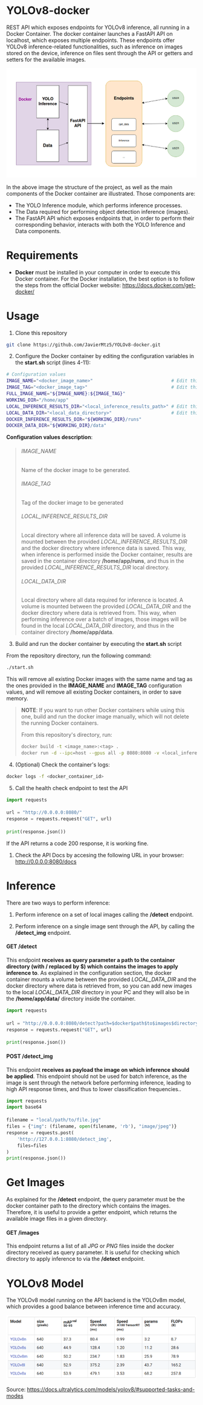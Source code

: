 # YOLOv8-docker

REST API which exposes endpoints for YOLOv8 inference, all running in a Docker Container. The docker container launches a FastAPI API on localhost, which exposes multiple endpoints. These endpoints offer YOLOv8 inference-related functionalities, such as inference on images stored on the device, inference on files sent through the API or getters and setters for the available images.

![alt text](assets/project_structure.png "YOLOv8 API for Inference with Docker")

In the above image the structure of the project, as well as the main components of the Docker container are illustrated. Those components are:

- The YOLO Inference module, which performs inference processes.
- The Data required for performing object detection inference (images).
- The FastAPI API which exposes endpoints that, in order to perform their corresponding behavior, interacts with both the YOLO Inference and Data components.

# Requirements

- **Docker** must be installed in your computer in order to execute this Docker container. For the Docker installation, the best option is to follow the steps from the official Docker website: https://docs.docker.com/get-docker/

# Usage

1. Clone this repository

```bash
git clone https://github.com/JavierMtz5/YOLOv8-docker.git
```

2. Configure the Docker container by editing the configuration variables in the **start.sh** script (lines 4-11):

```bash
# Configuration values
IMAGE_NAME="<docker_image_name>"                             # Edit this value
IMAGE_TAG="<docker_image_tag>"                               # Edit this value
FULL_IMAGE_NAME="${IMAGE_NAME}:${IMAGE_TAG}"
WORKING_DIR="/home/app"
LOCAL_INFERENCE_RESULTS_DIR="<local_inference_results_path>" # Edit this value
LOCAL_DATA_DIR="<local_data_directory>"                      # Edit this value
DOCKER_INFERENCE_RESULTS_DIR="${WORKING_DIR}/runs"
DOCKER_DATA_DIR="${WORKING_DIR}/data"
```

**Configuration values description**:

>
> ###### *IMAGE_NAME*
> 
> Name of the docker image to be generated.
> 
> ###### *IMAGE_TAG*
> 
> Tag of the docker image to be generated
> 
> ###### *LOCAL_INFERENCE_RESULTS_DIR*
> 
> Local directory where all inference data will be saved. A volume is mounted between the provided *LOCAL_INFERENCE_RESULTS_DIR* and the docker directory where inference data is saved. This way, when inference is performed inside the Docker container, results are saved in the container directory **/home/app/runs**, and thus in the provided *LOCAL_INFERENCE_RESULTS_DIR* local directory.
> 
> ###### *LOCAL_DATA_DIR*
> 
> Local directory where all data required for inference is located. A volume is mounted between the provided *LOCAL_DATA_DIR* and the docker directory where data is retrieved from. This way, when performing inference over a batch of images, those images will be found in the local *LOCAL_DATA_DIR* directory, and thus in the container directory **/home/app/data**.

3. Build and run the docker container by executing the **start.sh** script

From the repository directory, run the following command:

```bash
./start.sh
```

This will remove all existing Docker images with the same name and tag as the ones provided in the **IMAGE_NAME** and **IMAGE_TAG** configuration values, and will remove all existing Docker containers, in order to save memory.

> **NOTE**: If you want to run other Docker containers while using this one, build and run the docker image manually, which will not delete the running Docker containers.
>
> From this repository's directory, run:
>
> ```bash
> docker build -t <image_name>:<tag> .
> docker run -d --ipc=host --gpus all -p 8080:8080 -v <local_inference_results_dir>:/home/app/runs -v <local_data_dir>:/home/app/data <image_name>:<tag>
> ```

4. (Optional) Check the container's logs:

```bash
docker logs -f <docker_container_id>
```

5. Call the health check endpoint to test the API

```python
import requests

url = "http://0.0.0.0:8080/"
response = requests.request("GET", url)

print(response.json())
```

If the API returns a code 200 response, it is working fine.

1. Check the API Docs by accesing the following URL in your browser: http://0.0.0.0:8080/docs

# Inference

There are two ways to perform inference:

1. Perform inference on a set of local images calling the **/detect** endpoint. 
   
2. Perform inference on a single image sent through the API, by calling the **/detect_img** endpoint.

#### GET /detect

This endpoint **receives as query parameter a path to the container directory (with / replaced by $) which contains the images to apply inference to**. As explained in the configuration section, the docker container mounts a volume between the provided *LOCAL_DATA_DIR* and the docker directory where data is retrieved from, so you can add new images to the local *LOCAL_DATA_DIR* directory in your PC and they will also be in the **/home/app/data/** directory inside the container.

```python
import requests

url = "http://0.0.0.0:8080/detect?path=$docker$path$to$images$directory"
response = requests.request("GET", url)

print(response.json())

```

#### POST /detect_img

This endpoint **receives as payload the image on which inference should be applied**. This endpoint should not be used for batch inference, as the image is sent through the network before performing inference, leading to high API response times, and thus to lower classification frequencies..

```python
import requests
import base64

filename = "local/path/to/file.jpg"
files = {"img": (filename, open(filename, 'rb'), "image/jpeg")}
response = requests.post(
    'http://127.0.0.1:8080/detect_img',
    files=files
)
print(response.json())

```

# Get Images

As explained for the **/detect** endpoint, the query parameter must be the docker container path to the directory which contains the images. Therefore, it is useful to provide a getter endpoint, which returns the available image files in a given directory.

#### GET /images

This endpoint returns a list of all *JPG* or *PNG* files inside the docker directory received as query parameter. It is useful for checking which directory to apply inference to via the **/detect** endpoint.

# YOLOv8 Model

The YOLOv8 model running on the API backend is the YOLOv8m model, which provides a good balance between inference time and accuracy.

![alt text](assets/ultralytics_models.png "Ultralytics models' performance metrics. Source: https://docs.ultralytics.com/models/yolov8/#supported-tasks-and-modes")

Source: https://docs.ultralytics.com/models/yolov8/#supported-tasks-and-modes
